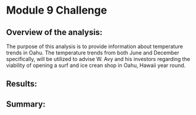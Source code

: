 # Module 9 Challenge

## Overview of the analysis:
The purpose of this analysis is to provide information about temperature trends in Oahu. The temperature trends from both June and December specifically, will be utilized to advise W. Avy and his investors regarding the viability of opening a surf and ice crean shop in Oahu, Hawaii year round.

## Results:



## Summary:

